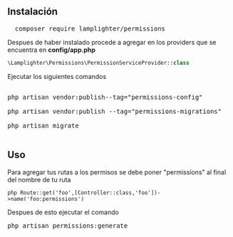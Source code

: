 

<h2>Instalación</h2> 

<pre>
  composer require lamplighter/permissions
</pre>



Despues de haber instalado procede a agregar en los providers que se encuentra en <strong>config/app.php</strong>
```php
\Lamplighter\Permissions\PermissionServiceProvider::class
```

Ejecutar los siguientes comandos

<pre>

php artisan vendor:publish--tag="permissions-config"

php artisan vendor:publish --tag="permissions-migrations"

php artisan migrate

</pre>

<h2>Uso</h2>

Para agregar tus rutas a los permisos se debe poner "permissions" al final del nombre de tu ruta

```php Route::get('foo',[Controller::class,'foo'])->name('foo:permissions')```

Despues de esto ejecutar el comando

<pre>php artisan permissions:generate</pre>







